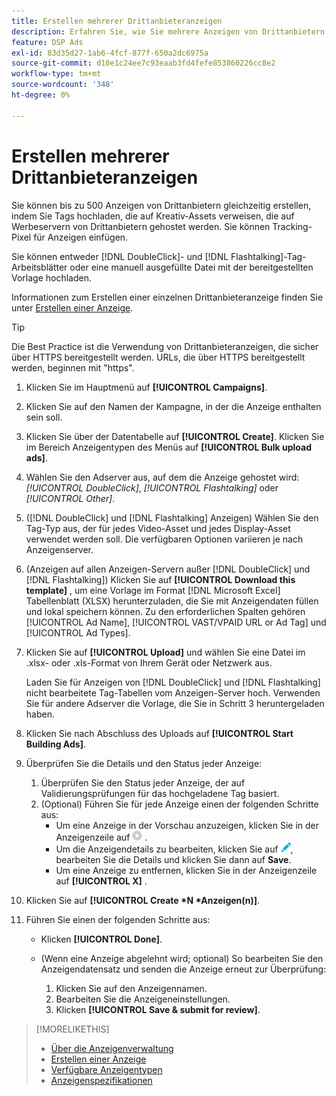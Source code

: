 ```yaml
---
title: Erstellen mehrerer Drittanbieteranzeigen
description: Erfahren Sie, wie Sie mehrere Anzeigen von Drittanbietern auf einmal erstellen.
feature: DSP Ads
exl-id: 83d35d27-1ab6-4fcf-877f-650a2dc6975a
source-git-commit: d10e1c24ee7c93eaab3fd4fefe853860226cc8e2
workflow-type: tm+mt
source-wordcount: '348'
ht-degree: 0%

---
```


# Erstellen mehrerer Drittanbieteranzeigen

Sie können bis zu 500 Anzeigen von Drittanbietern gleichzeitig erstellen, indem Sie Tags hochladen, die auf Kreativ-Assets verweisen, die auf Werbeservern von Drittanbietern gehostet werden. Sie können Tracking-Pixel für Anzeigen einfügen.<!-- The bulksheet template for other ad servers says you can include 200. Which is it: 200 or 500? -->

Sie können entweder [!DNL DoubleClick]- und [!DNL Flashtalking]-Tag-Arbeitsblätter oder eine manuell ausgefüllte Datei mit der bereitgestellten Vorlage hochladen.

Informationen zum Erstellen einer einzelnen Drittanbieteranzeige finden Sie unter [Erstellen einer Anzeige](ad-create.md).

>[!TIP]
>
> Die Best Practice ist die Verwendung von Drittanbieteranzeigen, die sicher über HTTPS bereitgestellt werden. URLs, die über HTTPS bereitgestellt werden, beginnen mit &quot;https&quot;.

1. Klicken Sie im Hauptmenü auf **[!UICONTROL Campaigns]**.

1. Klicken Sie auf den Namen der Kampagne, in der die Anzeige enthalten sein soll.

1. Klicken Sie über der Datentabelle auf **[!UICONTROL Create]**. Klicken Sie im Bereich Anzeigentypen des Menüs auf **[!UICONTROL Bulk upload ads]**.

1. Wählen Sie den Adserver aus, auf dem die Anzeige gehostet wird: *[!UICONTROL DoubleClick]*, *[!UICONTROL Flashtalking]* oder *[!UICONTROL Other]*.

1. ([!DNL DoubleClick] und [!DNL Flashtalking] Anzeigen) Wählen Sie den Tag-Typ aus, der für jedes Video-Asset und jedes Display-Asset verwendet werden soll. Die verfügbaren Optionen variieren je nach Anzeigenserver.

1. (Anzeigen auf allen Anzeigen-Servern außer [!DNL DoubleClick] und [!DNL Flashtalking]) Klicken Sie auf **[!UICONTROL Download this template]** , um eine Vorlage im Format [!DNL Microsoft Excel] Tabellenblatt (XLSX) herunterzuladen, die Sie mit Anzeigendaten füllen und lokal speichern können. Zu den erforderlichen Spalten gehören [!UICONTROL Ad Name], [!UICONTROL VAST/VPAID URL or Ad Tag] und [!UICONTROL Ad Types].

1. Klicken Sie auf **[!UICONTROL Upload]** und wählen Sie eine Datei im .xlsx- oder .xls-Format von Ihrem Gerät oder Netzwerk aus.

   Laden Sie für Anzeigen von [!DNL DoubleClick] und [!DNL Flashtalking] nicht bearbeitete Tag-Tabellen vom Anzeigen-Server hoch. Verwenden Sie für andere Adserver die Vorlage, die Sie in Schritt 3 heruntergeladen haben.

1. Klicken Sie nach Abschluss des Uploads auf **[!UICONTROL Start Building Ads]**.

1. Überprüfen Sie die Details und den Status jeder Anzeige:

   1. Überprüfen Sie den Status jeder Anzeige, der auf Validierungsprüfungen für das hochgeladene Tag basiert.
   1. (Optional) Führen Sie für jede Anzeige einen der folgenden Schritte aus:
      * Um eine Anzeige in der Vorschau anzuzeigen, klicken Sie in der Anzeigenzeile auf ![play](/help/dsp/assets/play.png) .
      * Um die Anzeigendetails zu bearbeiten, klicken Sie auf ![edit](/help/dsp/assets/edit.png), bearbeiten Sie die Details und klicken Sie dann auf **Save**.
      * Um eine Anzeige zu entfernen, klicken Sie in der Anzeigenzeile auf **[!UICONTROL X]** .

1. Klicken Sie auf **[!UICONTROL Create *N *Anzeigen(n)]**.

1. Führen Sie einen der folgenden Schritte aus:

   * Klicken **[!UICONTROL Done]**.

   * (Wenn eine Anzeige abgelehnt wird; optional) So bearbeiten Sie den Anzeigendatensatz und senden die Anzeige erneut zur Überprüfung:
      1. Klicken Sie auf den Anzeigennamen.
      1. Bearbeiten Sie die Anzeigeneinstellungen.
      1. Klicken **[!UICONTROL Save & submit for review]**.

>[!MORELIKETHIS]
>
>* [Über die Anzeigenverwaltung](ad-about.md)
>* [Erstellen einer Anzeige](ad-create.md)
>* [Verfügbare Anzeigentypen](ad-types.md)
>* [Anzeigenspezifikationen](/help/dsp/assets/ad-specs.pdf)

